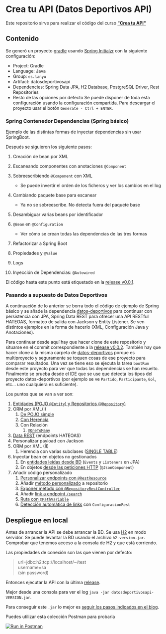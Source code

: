 # Crea tu API (Datos Deportivos API)
Este repositorio sirve para realizar el código del curso **["Crea tu API"](https://hijosdelspectrum.blogspot.com/p/spring-framework-crear-una-api.html)**

## Contenido
Se generó un proyecto [gradle](https://gradle.org/) usando [Spring Initialzr](https://start.spring.io/) con la siguiente configuración:
* Project: Gradle
* Language: Java
* Group: `es.lanyu`
* Artifact: datosdeportivosapi
* Dependencies: Spring Data JPA, H2 Database, PostgreSQL Driver, Rest Repositories
* Resto de las opciones por defecto
Se puede disponer de toda esta configuración usando la [configuración compartida](https://start.spring.io/#!type=gradle-project&language=java&platformVersion=2.2.5.RELEASE&packaging=jar&jvmVersion=1.8&groupId=es.lanyu&artifactId=datosdeportivosapi&name=datosdeportivosapi&description=Proyecto%20para%20generar%20API%20REST%20de%20datos%20deportivos&packageName=es.lanyu.datosdeportivosapi&dependencies=data-jpa,h2,postgresql,data-rest). Para descargar el proyecto usar el botón `Generate - Ctrl + ENTER`.

### Spring Contenedor Dependencias (Spring básico)
Ejemplo de las distintas formas de inyectar dependencias sin usar SpringBoot.

Después se siguieron los siguiente pasos:
1. Creación de bean por XML
1. Escaneando componentes con anotaciones `@Component`
1. Sobreescribiendo `@Component` con XML
   * Se puede invertir el orden de los ficheros y ver los cambios en el log

1. Cambiando paquete base para escanear
   * Ya no se sobreescribe. No detecta fuera del paquete base
1. Desambiguar varias beans por identificador
1. `@Bean` en `@Configuration`
   * Ver cómo se crean todas las dependencias de las tres formas
1. Refactorizar a Spring Boot
1. Propiedades y `@Value`
1. Logs
1. Inyección de Dependencias: `@Autowired`

El código hasta este punto está etiquetado en la [release v0.0.1](https://github.com/LanyuEStudio/spring-ejemplo-contenedor/releases/tag/v0.0.1).

### Pasando a supuesto de Datos Deportivos
A continuación de lo anterior se borra todo el código de ejemplo de Spring básico y se añade la dependencia [datos-deportivos](https://github.com/LanyuEStudio/datos-deportivos) para continuar con persistencia con JPA, Spring Data REST para ofrecer una API RESTful HATEOAS, formateo de salida con Jackson y Entity Listener. Se ven distintos ejemplos en la forma de hacerlo (XML, Configuración Java y Anotaciones).

Para continuar desde aquí hay que hacer clone de este repositorio y situarse en el commit correspondiente a la [release v0.0.2](https://github.com/LanyuEStudio/spring-ejemplo-contenedor/releases/tag/v0.0.2). También hay que hacer clone a la misma carpeta de [datos-deportivos](https://github.com/LanyuEStudio/datos-deportivos) porque es multiproyecto y seguramente se toquen cosas de ese proyecto para comparar resultados. Una vez se tiene eso se ejecuta la tarea `bootRun` desde este proyecto para ver que todas las dependencias se han resuelto. Finalmente se prueba desde el IDE que se use que detecta los tipos del proyecto datos-deportivos (por ejemplo se ve `Partido`, `Participante`, `Gol`, etc... uno cualquiera es suficiente).

Los puntos que se van a ver son:
1. [Entidades (POJO `@Entity`) y Repositorios (`@Repository`)](https://hijosdelspectrum.blogspot.com/2020/03/entidades-y-repositorios-con-jpa.html)
1. ORM por XML(I)
   1. [De POJO simple](https://www.hijosdelspectrum.com/2020/03/orm-por-xml-de-pojo-simple.html)
   1. [Con Herencia](https://www.hijosdelspectrum.com/2020/03/orm-por-xml-de-clases-con-herencia.html)
   1. Con Relación
      1. [`@OneToMany`](https://www.hijosdelspectrum.com/2020/03/orm-por-xml-con-relaciones-onetomany.html)
1. [Data REST](https://www.hijosdelspectrum.com/2020/03/la-potencia-de-spring-data-rest.html) (endpoints HATEOAS)
1. Personalizar payload con Jackson
1. ORM por XML (II)
   1. Herencia con varias subclases ([SINGLE TABLE](https://www.hijosdelspectrum.com/2020/03/orm-por-xml-guardar-subclases-en.html))
1. Inyectar bean en objetos no gestionados
   1. En [entidades leídas desde BD](https://www.hijosdelspectrum.com/2020/04/inyectar-un-bean-una-entidad-leida.html) (`Events` y `Listeners` en JPA)
   1. En objetos [desde las peticiones HTTP](https://www.hijosdelspectrum.com/2020/04/inyectar-un-bean-un-restresource.html) (`@JsonComponent`)
1. Añadir código personalizado
   1. [Personalizar endpoints con `@RestResource`](https://www.hijosdelspectrum.com/2020/04/personalizar-endpoints-con-restresource.html)
   1. Añadir [método personalizado](https://www.hijosdelspectrum.com/2020/04/anadir-metodo-personalizado-en.html) a repositorio
   1. [Exponer método con `@RepositoryRestController`](https://www.hijosdelspectrum.com/2020/04/exponer-metodo-con-repositoryrestcontro.html)
   1. Añadir [link a endpoint `/search`](https://www.hijosdelspectrum.com/2020/05/anadir-link-resourcessearch.html)
   1. [Ruta con `@PathVariable`](https://www.hijosdelspectrum.com/2020/05/rutas-con-pathvariable.html)
   1. [Detección automática de links](https://www.hijosdelspectrum.com/2020/05/codigo-util-clase-configuracionrest.html) con `ConfiguracionRest`


## Despliegue en local

Antes de arrancar la API se debe arrancar la BD. Se usa [H2](https://h2database.com/html/main.html) en modo servidor.
Se puede levantar la BD usando el archivo `h2-version.jar`. Comprobar que tenemos acceso a la consola de H2 y que está corriendo.

Las propiedades de conexión son las que vienen por defecto:
> url=jdbc:h2:tcp://localhost/~/test  
username=sa  
(sin password)

Entonces ejecutar la API con la última [release](https://github.com/LanyuEStudio/Datos-Deportivos-API/releases).

Mejor desde una consola para ver el log `java -jar datosdeportivosapi-VERSION.jar`.

Para conseguir este `.jar` lo mejor es [seguir los pasos indicados en el blog](https://www.hijosdelspectrum.com/2020/05/empaquetar-la-api-en-un-ficherojar.html).

Puedes utilizar esta colección Postman para probarla  

[![Run in Postman](https://run.pstmn.io/button.svg)](https://app.getpostman.com/run-collection/a390ad12b3ffc8e3ef4f)